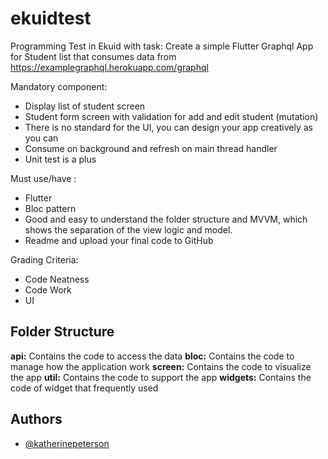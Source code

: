 # ekuidtest

Programming Test in Ekuid with task:
Create a simple Flutter Graphql App for Student list that consumes data from https://examplegraphql.herokuapp.com/graphql

Mandatory component:
- Display list of student screen
- Student form screen with validation for add and edit student (mutation)
- There is no standard for the UI, you can design your app creatively as you can
- Consume on background and refresh on main thread handler
- Unit test is a plus

Must use/have :
- Flutter
- Bloc pattern 
- Good and easy to understand the folder structure and MVVM, which shows the separation of the view logic and model.
- Readme and upload your final code to GitHub

Grading Criteria:
- Code Neatness
- Code Work
- UI

## Folder Structure
**api:** Contains the code to access the data
**bloc:** Contains the code to manage how the application work
**screen:** Contains the code to visualize the app
**util:** Contains the code to support the app
**widgets:** Contains the code of widget that frequently used

## Authors

- [@katherinepeterson](https://www.github.com/santomalau)
